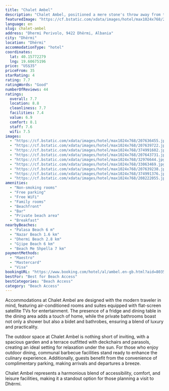```yaml
---
title: "Chalet Ambel"
description: "Chalet Ambel, positioned a mere stone's throw away from the beach in Dhërmi, emerges as a prime choice for travelers seeking both comfort and convenience."
featuredImage: "https://cf.bstatic.com/xdata/images/hotel/max1024x768/207636455.jpg?k=82d03227bcc457ae2c633d0a93f86d42bd0aabe4ea41c7fb9f2565c2f3eeadf3&o=&hp=1"
language: en
slug: chalet-ambel
address: "Dhermi Perivolo, 9422 Dhërmi, Albania"
city: "Dhërmi"
location: "Dhërmi"
accommodationType: "hotel"
coordinates:
  lat: 40.15772279
  lng: 19.60675196
price: "US$35"
priceFrom: 35
starRating: 4
rating: 7.7
ratingWords: "Good"
numberOfReviews: 44
ratings:
  overall: 7.7
  location: 8.8
  cleanliness: 7.7
  facilities: 7.4
  value: 6.9
  comfort: 8.1
  staff: 7.6
  wifi: 7.5
images:
  - "https://cf.bstatic.com/xdata/images/hotel/max1024x768/207636455.jpg?k=82d03227bcc457ae2c633d0a93f86d42bd0aabe4ea41c7fb9f2565c2f3eeadf3&o=&hp=1"
  - "https://cf.bstatic.com/xdata/images/hotel/max1024x768/207639722.jpg?k=e15f9a4bd50357db4e7353575b151005b96432f9d4c866b3ca5f66e24a53bac2&o=&hp=1"
  - "https://cf.bstatic.com/xdata/images/hotel/max1024x768/374991602.jpg?k=58a8cd7a17a4b8bd3903022c84e5d3d2469e7b5f026455558156a65661f3660a&o=&hp=1"
  - "https://cf.bstatic.com/xdata/images/hotel/max1024x768/207643731.jpg?k=f009f8699dab493611c5c47ee39ad12e0e69d94067c8291028616e7ad87099a4&o=&hp=1"
  - "https://cf.bstatic.com/xdata/images/hotel/max1024x768/32976644.jpg?k=d35296b9320212df8a3bfbf989c606a89c7eec6ad71293236fefb6c68dbd5033&o=&hp=1"
  - "https://cf.bstatic.com/xdata/images/hotel/max1024x768/33063469.jpg?k=6fc3d5c9c1646c89857001ca11e3d6eae37e1ef72d646615570dad2cd7e44259&o=&hp=1"
  - "https://cf.bstatic.com/xdata/images/hotel/max1024x768/207639238.jpg?k=c5570f785e10fdc96684d672a7c76a181f40e40a76ffceede2250577ac7366e8&o=&hp=1"
  - "https://cf.bstatic.com/xdata/images/hotel/max1024x768/374991376.jpg?k=9dffe09fd8b557b67011d503d0949a7d1d5d6e270aca32344a5085c0c4f28f05&o=&hp=1"
  - "https://cf.bstatic.com/xdata/images/hotel/max1024x768/208222055.jpg?k=a16f0ce98b91aa33e8b85b32fe6376a8b050a36e47a7003931794d796a1b6598&o=&hp=1"
amenities:
  - "Non-smoking rooms"
  - "Free parking"
  - "Free WiFi"
  - "Family rooms"
  - "Beachfront"
  - "Bar"
  - "Private beach area"
  - "Breakfast"
nearbyBeaches:
  - "Palasa Beach 6 m"
  - "Nazar Beach 1.6 km"
  - "Dhermi Beach 2.8 km"
  - "Gjipe Beach 6 km"
  - "Beach Me Shpella 7 km"
paymentMethods:
  - "Maestro"
  - "Mastercard"
  - "Visa"
bookingURL: "https://www.booking.com/hotel/al/ambel.en-gb.html?aid=8035640"
bestFor: "Best for Beach Access"
bestCategories: "Beach Access"
category: "Beach Access"
---
```


Accommodations at Chalet Ambel are designed with the modern traveler in mind, featuring air-conditioned rooms and suites equipped with flat-screen satellite TVs for entertainment. The presence of a fridge and dining table in the dining area adds a touch of home, while the private bathrooms boast not only a shower but also a bidet and bathrobes, ensuring a blend of luxury and practicality.

The outdoor space at Chalet Ambel is nothing short of inviting, with a spacious garden and a terrace outfitted with deckchairs and parasols, creating an ideal setting for relaxation under the sun. For those who enjoy outdoor dining, communal barbecue facilities stand ready to enhance the culinary experience. Additionally, guests benefit from the convenience of complimentary parking, making arrivals and departures a breeze.

Chalet Ambel represents a harmonious blend of accessibility, comfort, and leisure facilities, making it a standout option for those planning a visit to Dhërmi.